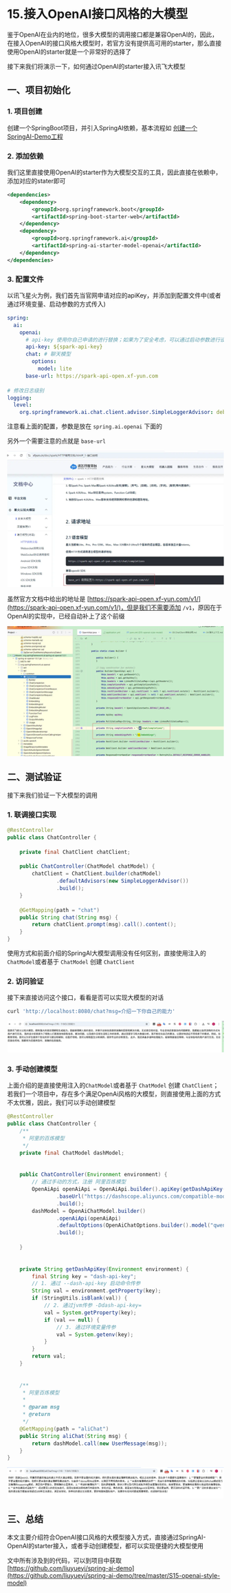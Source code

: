 # 15.接入OpenAI接口风格的大模型

鉴于OpenAI在业内的地位，很多大模型的调用接口都是兼容OpenAI的，因此，在接入OpenAI的接口风格大模型时，若官方没有提供高可用的starter，那么直接使用OpenAI的starter就是一个非常好的选择了

接下来我们将演示一下，如何通过OpenAI的starter接入讯飞大模型

## 一、项目初始化

### 1. 项目创建

创建一个SpringBoot项目，并引入SpringAI依赖，基本流程如 [创建一个SpringAI-Demo工程](01.创建一个SpringAI-Demo工程.md)

### 2. 添加依赖

我们这里直接使用OpenAI的starter作为大模型交互的工具，因此直接在依赖中，添加对应的stater即可

```xml
<dependencies>
    <dependency>
        <groupId>org.springframework.boot</groupId>
        <artifactId>spring-boot-starter-web</artifactId>
    </dependency>
    <dependency>
        <groupId>org.springframework.ai</groupId>
        <artifactId>spring-ai-starter-model-openai</artifactId>
    </dependency>
</dependencies>
```

### 3. 配置文件

以讯飞星火为例，我们首先当官网申请对应的apiKey，并添加到配置文件中(或者通过环境变量、启动参数的方式传入)

```yaml
spring:
  ai:
    openai:
      # api-key 使用你自己申请的进行替换；如果为了安全考虑，可以通过启动参数进行设置
      api-key: ${spark-api-key}
      chat: # 聊天模型
        options:
          model: lite
      base-url: https://spark-api-open.xf-yun.com

# 修改日志级别
logging:
  level:
    org.springframework.ai.chat.client.advisor.SimpleLoggerAdvisor: debug
```

注意看上面的配置，参数是放在 `spring.ai.openai` 下面的

另外一个需要注意的点就是 `base-url`

![](./static/15-1.webp)

虽然官方文档中给出的地址是 [https://spark-api-open.xf-yun.com/v1/](https://spark-api-open.xf-yun.com/v1/)，但是我们不需要添加 `/v1`，原因在于OpenAI的实现中，已经自动补上了这个前缀

![](./static/15-2.webp)

## 二、测试验证

接下来我们验证一下大模型的调用

### 1. 联调接口实现

```java
@RestController
public class ChatController {

    private final ChatClient chatClient;

    public ChatController(ChatModel chatModel) {
        chatClient = ChatClient.builder(chatModel)
                .defaultAdvisors(new SimpleLoggerAdvisor())
                .build();
    }

    @GetMapping(path = "chat")
    public String chat(String msg) {
        return chatClient.prompt(msg).call().content();
    }
}
```

使用方式和前面介绍的SpringAI大模型调用没有任何区别，直接使用注入的`ChatModel`或者基于 `ChatModel` 创建 `ChatClient`

### 2. 访问验证

接下来直接访问这个接口，看看是否可以实现大模型的对话

```bash
curl 'http://localhost:8080/chat?msg=介绍一下你自己的能力'
```

![](./static/15-3.webp)


### 3. 手动创建模型

上面介绍的是直接使用注入的`ChatModel`或者基于 `ChatModel` 创建 `ChatClient`；若我们一个项目中，存在多个满足OpenAi风格的大模型，则直接使用上面的方式不太优雅，因此，我们可以手动创建模型

```java
@RestController
public class ChatController {
    /**
     * 阿里的百炼模型
     */
    private final ChatModel dashModel;


    public ChatController(Environment environment) {
        // 通过手动的方式，注册 阿里百炼模型
        OpenAiApi openAiApi = OpenAiApi.builder().apiKey(getDashApiKey(environment))
                .baseUrl("https://dashscope.aliyuncs.com/compatible-mode")
                .build();
        dashModel = OpenAiChatModel.builder()
                .openAiApi(openAiApi)
                .defaultOptions(OpenAiChatOptions.builder().model("qwen-plus").build())
                .build();

    }


    private String getDashApiKey(Environment environment) {
        final String key = "dash-api-key";
        // 1. 通过 --dash-api-key 启动命令传参
        String val = environment.getProperty(key);
        if (StringUtils.isBlank(val)) {
            // 2. 通过jvm传参 -Ddash-api-key=
            val = System.getProperty(key);
            if (val == null) {
                // 3. 通过环境变量传参
                val = System.getenv(key);
            }
        }
        return val;
    }


    /**
     * 阿里百炼模型
     *
     * @param msg
     * @return
     */
    @GetMapping(path = "aliChat")
    public String aliChat(String msg) {
        return dashModel.call(new UserMessage(msg));
    }
}
```

![](./static/15-4.webp)

## 三、总结

本文主要介绍符合OpenAI接口风格的大模型接入方式，直接通过SpringAI-OpenAI的starter接入，或者手动创建模型，都可以实现便捷的大模型使用

文中所有涉及到的代码，可以到项目中获取 [https://github.com/liuyueyi/spring-ai-demo](https://github.com/liuyueyi/spring-ai-demo/tree/master/S15-openai-style-model)

